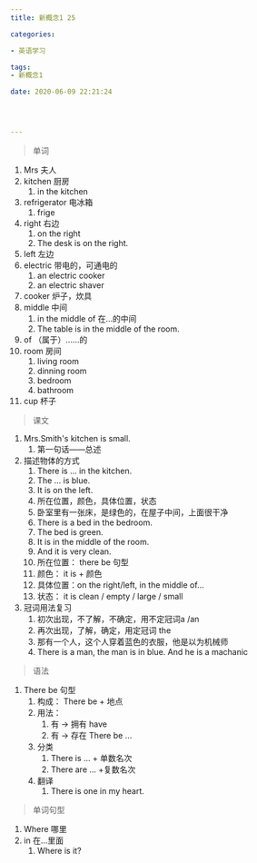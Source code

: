 ```yaml
---
title: 新概念1 25

categories: 

- 英语学习

tags: 
- 新概念1

date: 2020-06-09 22:21:24




---
```


>单词

<!-- more -->

1. Mrs 夫人
2. kitchen 厨房
   1. in the kitchen
3. refrigerator 电冰箱
   1. frige
4. right 右边
   1. on the right
   2. The desk is on the right.
5. left 左边
6. electric 带电的，可通电的
   1. an electric cooker
   2. an electric shaver
7. cooker 炉子，炊具
8. middle 中间
   1. in the middle of  在...的中间
   2. The table is in the middle of the room.
9. of （属于）......的
10. room 房间
    1. living room
    2. dinning room
    3. bedroom
    4. bathroom
11. cup 杯子

> 课文

1. Mrs.Smith's kitchen is small.
   1. 第一句话——总述
2. 描述物体的方式
   1. There is ... in the kitchen.
   2. The ... is blue.
   3. It is on the left.
   4. 所在位置，颜色，具体位置，状态
   5. 卧室里有一张床，是绿色的，在屋子中间，上面很干净
   6. There is a bed in the bedroom.
   7. The bed is green.
   8. It is in the middle of the room.
   9. And it is very clean.
   10. 所在位置： there be 句型
   11. 颜色： it is + 颜色
   12. 具体位置：on the right/left, in the middle of...
   13. 状态： it is clean / empty / large / small
3. 冠词用法复习
   1. 初次出现，不了解，不确定，用不定冠词a /an
   2. 再次出现，了解，确定，用定冠词 the
   3. 那有一个人，这个人穿着蓝色的衣服，他是以为机械师
   4. There is a man, the man is in blue. And he is a machanic

> 语法

1. There be 句型
   1. 构成： There be + 地点
   2. 用法：
      1. 有 -> 拥有  have
      2. 有 -> 存在   There be ...
   3. 分类
      1. There is ... + 单数名次
      2. There are ... +复数名次
   4. 翻译
      1. There is one in my heart.

> 单词句型

1. Where 哪里
2. in  在...里面
   1. Where is it?

